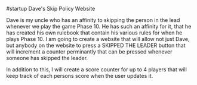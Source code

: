 #startup Dave's Skip Policy Website

Dave is my uncle who has an affinity to skipping the person in the lead whenever we play the game Phase 10. He has such an affinity for it, that he has created his own rulebook that contain his various rules for when he plays Phase 10. I am going to create a website that will allow not just Dave, but anybody on the website to press a SKIPPED THE LEADER button that will increment a counter perminantly that can be pressed whenever someone has skipped the leader.

In addition to this, I will create a score counter for up to 4 players that will keep track of each persons score when the user updates it.
